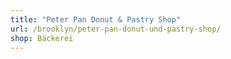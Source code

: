 ```yaml
---
title: "Peter Pan Donut & Pastry Shop"
url: /brooklyn/peter-pan-donut-und-pastry-shop/
shop: Bäckerei
---
```

